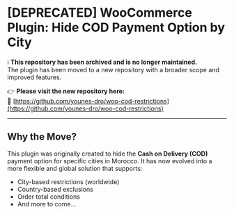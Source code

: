 # [DEPRECATED] WooCommerce Plugin: Hide COD Payment Option by City

ℹ️ **This repository has been archived and is no longer maintained.**  
The plugin has been moved to a new repository with a broader scope and improved features.

👉 **Please visit the new repository here:**  
🔗 [https://github.com/younes-dro/woo-cod-restrictions](https://github.com/younes-dro/woo-cod-restrictions)

---

## Why the Move?

This plugin was originally created to hide the **Cash on Delivery (COD)** payment option for specific cities in Morocco. It has now evolved into a more flexible and global solution that supports:

- City-based restrictions (worldwide)
- Country-based exclusions
- Order total conditions
- And more to come...


